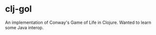 # clj-gol

An implementation of Conway's Game of Life in Clojure. Wanted to learn some Java
interop.
